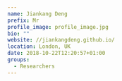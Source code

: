 ```yaml
---
name: Jiankang Deng
prefix: Mr
profile_image: profile_image.jpg
bio: ""
website: //jiankangdeng.github.io/
location: London, UK
date: 2018-10-22T12:20:57+01:00
groups:
  - Researchers
---
```

